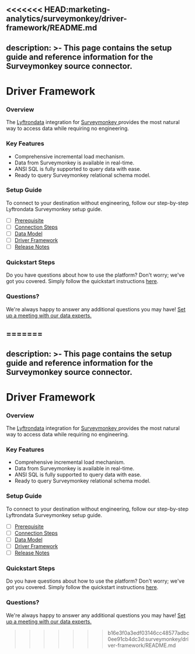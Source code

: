<<<<<<< HEAD:marketing-analytics/surveymonkey/driver-framework/README.md
---
description: >-
  This page contains the setup guide and reference information for the Surveymonkey source connector.
---

# Driver Framework

### Overview

The [Lyftrondata](https://www.lyftrondata.com/) integration for [Surveymonkey](https://www.lyftrondata.com/integration/marketing-analytics/survey-monkey/)[ ](https://www.lyftrondata.com/integration/surveymonkey/)provides the most natural way to access data while requiring no engineering.

### Key Features

* Comprehensive incremental load mechanism.
* Data from Surveymonkey is available in real-time.&#x20;
* ANSI SQL is fully supported to query data with ease.
* Ready to query Surveymonkey relational schema model.

### Setup Guide

To connect to your destination without engineering, follow our step-by-step Lyftrondata Surveymonkey setup guide.

* [ ] [Prerequisite](../../marketing-analytics/surveymonkey/prerequisite.md)
* [ ] [Connection Steps](../../marketing-analytics/surveymonkey/connection-steps.md)
* [ ] [Data Model](../../marketing-analytics/surveymonkey/data-model/)
* [ ] [Driver Framework](../../marketing-analytics/surveymonkey/driver-framework/)
* [ ] [Release Notes](../../marketing-analytics/surveymonkey/release-notes.md)

### Quickstart Steps

Do you have questions about how to use the platform? Don't worry; we've got you covered. Simply follow the quickstart instructions [here](../../../quickstart-steps.md).

### Questions? <a href="#questions" id="questions"></a>

We're always happy to answer any additional questions you may have! [Set up a meeting with our data experts.](https://www.lyftrondata.com/book-a-meeting/)


=======
---
description: >-
  This page contains the setup guide and reference information for the Surveymonkey source connector.
---

# Driver Framework

### Overview

The [Lyftrondata](https://www.lyftrondata.com/) integration for [Surveymonkey](https://www.lyftrondata.com/integration/marketing-analytics/survey-monkey/)[ ](https://www.lyftrondata.com/integration/surveymonkey/)provides the most natural way to access data while requiring no engineering.

### Key Features

* Comprehensive incremental load mechanism.
* Data from Surveymonkey is available in real-time.&#x20;
* ANSI SQL is fully supported to query data with ease.
* Ready to query Surveymonkey relational schema model.

### Setup Guide

To connect to your destination without engineering, follow our step-by-step Lyftrondata Surveymonkey setup guide.

* [ ] [Prerequisite](../../marketing-analytics/surveymonkey/prerequisite.md)
* [ ] [Connection Steps](../../marketing-analytics/surveymonkey/connection-steps.md)
* [ ] [Data Model](../../marketing-analytics/surveymonkey/data-model/)
* [ ] [Driver Framework](../../marketing-analytics/surveymonkey/driver-framework/)
* [ ] [Release Notes](../../marketing-analytics/surveymonkey/release-notes.md)

### Quickstart Steps

Do you have questions about how to use the platform? Don't worry; we've got you covered. Simply follow the quickstart instructions [here](../../../quickstart-steps.md).

### Questions? <a href="#questions" id="questions"></a>

We're always happy to answer any additional questions you may have! [Set up a meeting with our data experts.](https://www.lyftrondata.com/book-a-meeting/)


>>>>>>> b16e3f0a3edf03146cc48577adbc0ee91cb4dc3d:surveymonkey/driver-framework/README.md
